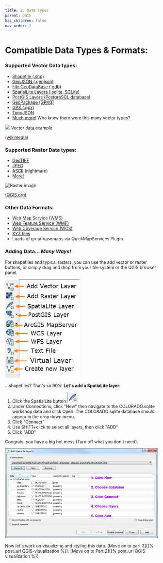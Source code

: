 ```yaml
---
title: 2. Data Types
parent: QGIS
has_children: false
nav_order: 2
---
```


# Compatible Data Types & Formats:

### Supported Vector Data types:
- [Shapefile (.shp)](https://en.wikipedia.org/wiki/Shapefile)
- [GeoJSON (.geojson)](https://geojson.org/)
- [File GeoDataBase (.gdb)](https://desktop.arcgis.com/en/arcmap/10.3/manage-data/administer-file-gdbs/file-geodatabases.htm)
- [SpatialLite Layers (.sqlite, SQLite)](https://www.gaia-gis.it/fossil/libspatialite/index)
- [PostGIS Layers (PostgreSQL database)](https://postgis.net/)
- [GeoPackage (GPKG)](https://www.geopackage.org/)
- [GPX (.gpx)](https://en.wikipedia.org/wiki/GPS_Exchange_Format)
- [TopoJSON](https://github.com/topojson/topojson-specification)
- [Much more!](https://gdal.org/drivers/vector/index.html) Who knew there were this many vector types?

<img src="https://upload.wikimedia.org/wikipedia/commons/3/38/Simple_vector_map.svg">
Vector data example

[(wikimedia)](https://upload.wikimedia.org/wikipedia/commons/3/38/Simple_vector_map.svg)

### Supported Raster Data types:
- [GeoTIFF](https://en.wikipedia.org/wiki/GeoTIFF)
- [JPEG](https://en.wikipedia.org/wiki/JPEG)
- [ASCII](https://en.wikipedia.org/wiki/ASCII) (nightmare)
- [More!](https://gdal.org/drivers/raster/index.html)

<img src="https://docs.qgis.org/testing/en/_images/raster_data_zoomed.png" alt="Raster image">

[(QGIS.org)](https://docs.qgis.org/testing/en/_images/raster_data_zoomed.png)


### Other Data Formats:
- [Web Map Service (WMS)](https://www.opengeospatial.org/standards/wms)
- [Web Feature Service (WMF)](https://www.opengeospatial.org/standards/wfs)
- [Web Coverage Service (WCS)](https://www.opengeospatial.org/standards/wcs)
- [XYZ tiles](https://openlayers.org/en/latest/examples/xyz.html)
- Loads of great basemaps via QuickMapServices Plugin

### Adding Data... *Many Ways!*
For shapefiles and typical rasters, you can use the add vector or raster buttons, or simply drag and drop from your file system or the QGIS browser panel.

![Add data using the Layer Manager Toolbar][QGIS2]

...shapefiles? That's so 90's! __Let's add a SpatiaLite layer:__

1. Click the SpatialLite button:![SpatialLite Button][QGIS3]
2. Under Connections, click "New" then navigate to the COLORADO.sqlite workshop data and click Open. The COLORADO.sqlite database should appear in the drop down menu.
3. Click "Connect"
4. Use SHIFT+click to select all layers, then click "ADD"
5. Click "ADD"

Congrats, you have a big hot mess (Turn off what you don't need).

![SpatiaLite dialog][QGIS4]

Now let's work on visualizing and styling this data. [Move on to part 3]({% post_url QGIS-visualization %}).
[Move on to Part 2]({% post_url QGIS-visualization %})




[QGIS0]: img/QGIS0.png "QGIS logo."
[QGIS1]: img/QGIS1.png "The QGIS user interface."
[QGIS2]: img/QGIS2.png "There are many ways to add data using the Manage Layers Toolbar."
[QGIS3]: img/QGIS3.png "Add SpatiaLite data button."
[QGIS4]: img/QGIS4.png "Add SpatiaLite Layers dialog box."
[QGIS5]: img/QGIS5.png "The Style tab on the Layer Properties window."
[QGIS6]: img/QGIS6.png "Add a join button."
[QGIS7]: img/QGIS7.png "Joining a text file to a layer's attribute table."
[QGIS8]: img/QGIS8.png "Styling a layer by graduated symbols"
[QGIS9]: img/QGIS9.png "Styling a choropleth map"
[QGIS10]: img/QGIS10.png "Adding a new Print Layout."
[QGIS11]: img/QGIS11.png "The Print Layout interface."
[QGIS12]: img/QGIS12.png "Useful Print Layout tools."
[QGIS13]: img/QGIS13.png "Print Layout item properties."
[QGIS14]: img/QGIS14.png "Plugin Menu"
[QGIS15]: img/QGIS15.png "Plugin Repository"
[QGIS16]: img/QGIS16.png "Vector tools"
[QGIS17]: img/QGIS17.png "Raster tools"
[QGIS18]: img/QGIS18.png "Toolbox button"
[QGIS19]: img/QGIS19.png "The Toolbox"
[QGIS20]: img/QGIS20.png "Points in Polygon"
[QGIS21]: img/QGIS21.png "Count Points in Polygon"
[QGIS22]: img/QGIS22.png "Points in Poly dialog"
[QGIS23]: img/QGIS23.png "Raster Analysis Menu"
[QGIS24]: img/QGIS24.png "Hillshade options"
[QGIS25]: img/QGIS25.png "Hillshade result"
[QGIS26]: img/QGIS26.png "Pretty map"
[QGIS27]: img/QGIS27.png "New Layout Button"
[QGIS28]: img/QGIS28.png "Use this tool to adjust the map within the frame"
[QGIS29]: img/QGIS29.png "Map layout export tools"
[VECTOR]: https://upload.wikimedia.org/wikipedia/commons/3/38/Simple_vector_map.svg "Source: wikimedia"

